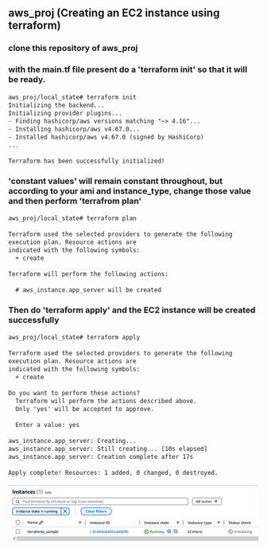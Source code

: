 ## aws_proj (Creating an EC2 instance using terraform)

### clone this repository of aws_proj
### with the main.tf file present do a 'terraform init' so that it will be ready.
```
aws_proj/local_state# terraform init                         
Initializing the backend...
Initializing provider plugins...
- Finding hashicorp/aws versions matching "~> 4.16"...
- Installing hashicorp/aws v4.67.0...
- Installed hashicorp/aws v4.67.0 (signed by HashiCorp)
...

Terraform has been successfully initialized!
```

### 'constant values' will remain constant throughout, but according to your ami and instance_type, change those value and then perform 'terrafrom plan'

```
aws_proj/local_state# terraform plan

Terraform used the selected providers to generate the following execution plan. Resource actions are
indicated with the following symbols:
  + create

Terraform will perform the following actions:

  # aws_instance.app_server will be created
```

### Then do 'terraform apply' and the EC2 instance will be created successfully

```
aws_proj/local_state# terraform apply

Terraform used the selected providers to generate the following execution plan. Resource actions are
indicated with the following symbols:
  + create

Do you want to perform these actions?
  Terraform will perform the actions described above.
  Only 'yes' will be accepted to approve.

  Enter a value: yes

aws_instance.app_server: Creating...
aws_instance.app_server: Still creating... [10s elapsed]
aws_instance.app_server: Creation complete after 17s

Apply complete! Resources: 1 added, 0 changed, 0 destroyed.
```
![final instance from console](../image.png)
